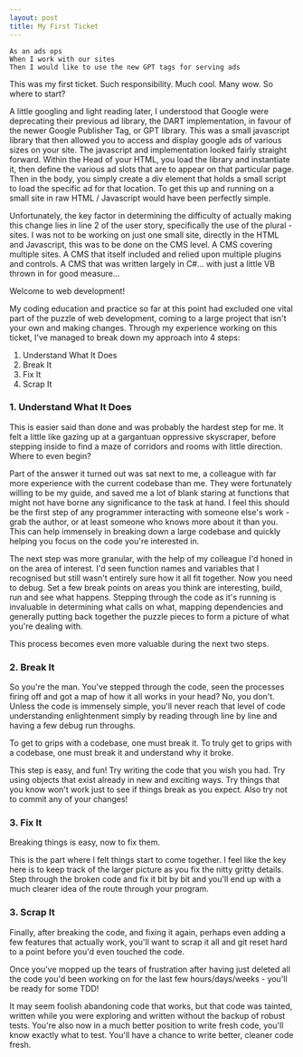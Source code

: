 ```yaml
---
layout: post
title: My First Ticket
---
```


```
As an ads ops
When I work with our sites
Then I would like to use the new GPT tags for serving ads
```

This was my first ticket. Such responsibility. Much cool. Many wow. So where to start?

A little googling and light reading later, I understood that Google were deprecating their previous ad library, the DART implementation, in favour of the newer Google Publisher Tag, or GPT library. This was a small javascript library that then allowed you to access and display google ads of various sizes on your site. The javascript and implementation looked fairly straight forward. Within the Head of your HTML, you load the library and instantiate it, then define the various ad slots that are to appear on that particular page. Then in the body, you simply create a div element that holds a small script to load the specific ad for that location. To get this up and running on a small site in raw HTML / Javascript would have been perfectly simple.

Unfortunately, the key factor in determining the difficulty of actually making this change lies in line 2 of the user story, specifically the use of the plural - sites. I was not to be working on just one small site, directly in the HTML and Javascript, this was to be done on the CMS level. A CMS covering multiple sites. A CMS that itself included and relied upon multiple plugins and controls. A CMS that was written largely in C#... with just a little VB thrown in for good measure...

Welcome to web development!

My coding education and practice so far at this point had excluded one vital part of the puzzle of web development, coming to a large project that isn't your own and making changes. Through my experience working on this ticket, I've managed to break down my approach into 4 steps:

1. Understand What It Does
2. Break It
3. Fix It
4. Scrap It

### 1. Understand What It Does
This is easier said than done and was probably the hardest step for me. It felt a little like gazing up at a gargantuan oppressive skyscraper, before stepping inside to find a maze of corridors and rooms with little direction. Where to even begin?

Part of the answer it turned out was sat next to me, a colleague with far more experience with the current codebase than me. They were fortunately willing to be my guide, and saved me a lot of blank staring at functions that might not have borne any significance to the task at hand. I feel this should be the first step of any programmer interacting with someone else's work - grab the author, or at least someone who knows more about it than you. This can help immensely in breaking down a large codebase and quickly helping you focus on the code you're interested in.

The next step was more granular, with the help of my colleague I'd honed in on the area of interest. I'd seen function names and variables that I recognised but still wasn't entirely sure how it all fit together. Now you need to debug. Set a few break points on areas you think are interesting, build, run and see what happens. Stepping through the code as it's running is invaluable in determining what calls on what, mapping dependencies and generally putting back together the puzzle pieces to form a picture of what you're dealing with.

This process becomes even more valuable during the next two steps.

### 2. Break It
So you're the man. You've stepped through the code, seen the processes firing off and got a map of how it all works in your head? No, you don't. Unless the code is immensely simple, you'll never reach that level of code understanding enlightenment simply by reading through line by line and having a few debug run throughs.

To get to grips with a codebase, one must break it. To truly get to grips with a codebase, one must break it and understand why it broke.

This step is easy, and fun! Try writing the code that you wish you had. Try using objects that exist already in new and exciting ways. Try things that you know won't work just to see if things break as you expect. Also try not to commit any of your changes!

### 3. Fix It
Breaking things is easy, now to fix them.

This is the part where I felt things start to come together. I feel like the key here is to keep track of the larger picture as you fix the nitty gritty details. Step through the broken code and fix it bit by bit and you'll end up with a much clearer idea of the route through your program.

### 3. Scrap It
Finally, after breaking the code, and fixing it again, perhaps even adding a few features that actually work, you'll want to scrap it all and git reset hard to a point before you'd even touched the code.

Once you've mopped up the tears of frustration after having just deleted all the code you'd been working on for the last few hours/days/weeks - you'll be ready for some TDD!

It may seem foolish abandoning code that works, but that code was tainted, written while you were exploring and written without the backup of robust tests. You're also now in a much better position to write fresh code, you'll know exactly what to test. You'll have a chance to write better, cleaner code fresh.

